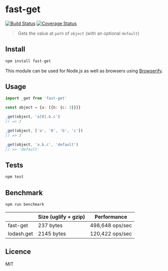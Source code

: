 # fast-get

[![Build Status](https://img.shields.io/travis/queicherius/fast-get.svg?style=flat-square)](https://travis-ci.org/queicherius/fast-get)
[![Coverage Status](https://img.shields.io/codecov/c/github/queicherius/fast-get/master.svg?style=flat-square)](https://codecov.io/github/queicherius/fast-get)

> Gets the value at `path` of `object` (with an optional `default`)

## Install

```bash
npm install fast-get
```

This module can be used for Node.js as well as browsers using [Browserify](https://github.com/substack/browserify-handbook#how-node_modules-works).

## Usage

```js
import _get from 'fast-get'

const object = {a: [{b: {c: 3}}]}

_get(object, 'a[0].b.c')
// => 3

_get(object, ['a', '0', 'b', 'c'])
// => 3

_get(object, 'a.b.c', 'default')
// => 'default'
```

## Tests

```bash
npm test
```

## Benchmark

```bash
npm run benchmark
```

|                       | Size (uglify + gzip) | Performance     |
|-----------------------|----------------------|-----------------|
| fast-get              | 237 bytes            | 498,648 ops/sec |
| lodash.get            | 2145 bytes           | 120,422 ops/sec |

## Licence

MIT
